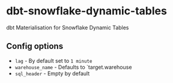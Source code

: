 # dbt-snowflake-dynamic-tables
dbt Materialisation for Snowflake Dynamic Tables

## Config options
* `lag` - By default set to `1 minute` 
* `warehouse_name` - Defaults to `target.warehouse
* `sql_header` - Empty by default
